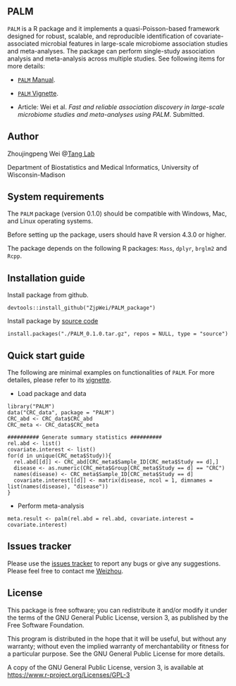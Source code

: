 ## PALM

`PALM` is a R package and it implements a quasi-Poisson-based framework designed for robust, scalable, and reproducible identification of covariate-associated microbial features in large-scale microbiome association studies and meta-analyses. The package can perform single-study association analysis and meta-analysis across multiple studies.
See following items for more details:

* [`PALM` Manual](https://github.com/ZjpWei/PALM_package/blob/main/doc/PALM_0.1.0.pdf).

* [`PALM` Vignette](https://ZjpWei.github.io/PALM_package/PALM_vignette.html).

* Article: Wei et al. *Fast and reliable association discovery in large-scale microbiome studies and meta-analyses using PALM*. Submitted.

## Author

Zhoujingpeng Wei @[Tang Lab](https://tangzheng1.github.io/tanglab/)

Department of Biostatistics and Medical Informatics, University of Wisconsin-Madison

## System requirements

The `PALM` package (version 0.1.0) should be compatible with Windows, Mac, and Linux operating systems.

Before setting up the package, users should have R version 4.3.0 or higher.

The package depends on the following R packages: `Mass`, `dplyr`, `brglm2` and `Rcpp`.

## Installation guide

Install package from github.
```{r}
devtools::install_github("ZjpWei/PALM_package")
```

Install package by [source code](https://github.com/ZjpWei/PALM_package/blob/main/PALM_0.1.0.tar.gz)
```{r}
install.packages("./PALM_0.1.0.tar.gz", repos = NULL, type = "source")
```

## Quick start guide

The following are minimal examples on functionalities of `PALM`. For more detailes, please refer to its [vignette](https://htmlpreview.github.io/?https://github.com/ZjpWei/PALM_package/blob/main/doc/PALM_vignette.html).

* Load package and data
```{r}
library("PALM")
data("CRC_data", package = "PALM")
CRC_abd <- CRC_data$CRC_abd
CRC_meta <- CRC_data$CRC_meta

########## Generate summary statistics ##########
rel.abd <- list()
covariate.interest <- list()
for(d in unique(CRC_meta$Study)){
  rel.abd[[d]] <- CRC_abd[CRC_meta$Sample_ID[CRC_meta$Study == d],]
  disease <- as.numeric(CRC_meta$Group[CRC_meta$Study == d] == "CRC")
  names(disease) <- CRC_meta$Sample_ID[CRC_meta$Study == d]
  covariate.interest[[d]] <- matrix(disease, ncol = 1, dimnames = list(names(disease), "disease"))
}
```

* Perform meta-analysis
```{r}
meta.result <- palm(rel.abd = rel.abd, covariate.interest = covariate.interest)
```

## Issues tracker

Please use the [issues tracker](https://github.com/ZjpWei/PALM_package/issues) to report any bugs or give any suggestions. Please feel free to contact me [Weizhou](mailto:zwei74@wisc.edu?subject=[GitHub]%20Melody%20paper%20analysis).

## License

This package is free software; you can redistribute it and/or modify it under the terms of the GNU General Public License, version 3, as published by the Free Software Foundation.

This program is distributed in the hope that it will be useful, but without any warranty; without even the implied warranty of merchantability or fitness for a particular purpose. See the GNU General Public License for more details.

A copy of the GNU General Public License, version 3, is available at https://www.r-project.org/Licenses/GPL-3
